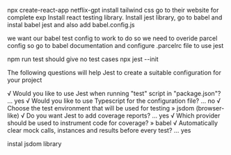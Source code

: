 npx create-react-app netflix-gpt
install tailwind css go to their website for complete exp
Install react testing library.
Install jest library, go to babel and instal babel jest and also add babel.config.js

we want our babel test config to work to do so we need to overide parcel config
so go to babel documentation and configure .parcelrc file to use jest

npm run test should give no test cases
npx jest --init

The following questions will help Jest to create a suitable configuration for your project

√ Would you like to use Jest when running "test" script in "package.json"? ... yes
√ Would you like to use Typescript for the configuration file? ... no
√ Choose the test environment that will be used for testing » jsdom (browser-like)
√ Do you want Jest to add coverage reports? ... yes
√ Which provider should be used to instrument code for coverage? » babel
√ Automatically clear mock calls, instances and results before every test? ... yes

instal jsdom library
